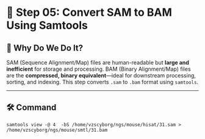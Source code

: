 # 🔄 Step 05: Convert SAM to BAM Using Samtools

## 🎯 Why Do We Do It? 


SAM (Sequence Alignment/Map) files are human-readable but **large and inefficient** for storage and processing. BAM (Binary Alignment/Map) files are the **compressed, binary equivalent**—ideal for downstream processing, sorting, and indexing. This step converts `.sam` to `.bam` format using `samtools`.


---



## 🛠️ Command

```
samtools view -@ 4  -bS /home/vzscyborg/ngs/mouse/hisat/31.sam > /home/vzscyborg/ngs/mouse/smtl/31.bam
```
